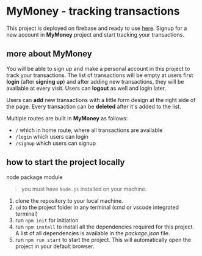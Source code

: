 # MyMoney - tracking transactions

This project is deployed on firebase and ready to use [here](https://mymoney-adf97.web.app/signup).
Signup for a new account in **MyMoney** project and start tracking your transactions.


## more about MyMoney 
You will be able to sign up and make a personal account in this project to track your transactions.
The list of transactions will be empty at users first **login** (after **signing up**) and after adding new transactions, they will be available at every visit. Users can **logout** as well and login later.

Users can **add** new transactions with a little form design at the right side of the page. Every transaction can be **deleted** after it's added to the list.

Multiple routes are built in **MyMoney** as follows:

 - `/` which in home route, where all transactions are available
 - `/login` which users can login
 - `/signup` which users can signup
 

## how to start the project locally
node package module 
> you must have `Node.js` installed on your machine.
 1. clone the repository to your local machine.
 2. `cd` to the project folder in any terminal (cmd or vscode integrated terminal)
 3. run `npm init` for initiation
 4. run `npm install` to install all the dependencies required for this project. A list of all dependencies is available in the *package.json* file.
 5. run `npm run start` to start the project. This will automatically open the project in your default browser.
